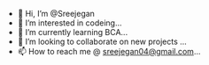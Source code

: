 - 👋 Hi, I’m @Sreejegan
- 👀 I’m interested in codeing...
- 🌱 I’m currently learning BCA...
- 💞️ I’m looking to collaborate on new projects ...
- 📫 How to reach me @ sreejegan04@gmail.com...

<!---
Sreejegan/Sreejegan is a ✨ special ✨ repository because its `README.md` (this file) appears on your GitHub profile.
You can click the Preview link to take a look at your changes.
--->
